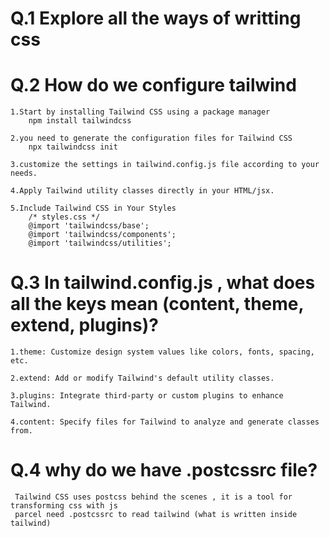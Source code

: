 # Q.1 Explore all the ways of writting css

# Q.2 How do we configure tailwind
    1.Start by installing Tailwind CSS using a package manager 
        npm install tailwindcss

    2.you need to generate the configuration files for Tailwind CSS
        npx tailwindcss init
    
    3.customize the settings in tailwind.config.js file according to your needs.

    4.Apply Tailwind utility classes directly in your HTML/jsx.

    5.Include Tailwind CSS in Your Styles
        /* styles.css */
        @import 'tailwindcss/base';
        @import 'tailwindcss/components';
        @import 'tailwindcss/utilities';



# Q.3 In tailwind.config.js , what does all the keys mean (content, theme, extend, plugins)?

    1.theme: Customize design system values like colors, fonts, spacing, etc.

    2.extend: Add or modify Tailwind's default utility classes.

    3.plugins: Integrate third-party or custom plugins to enhance Tailwind.

    4.content: Specify files for Tailwind to analyze and generate classes from.

# Q.4 why do we have .postcssrc file?
     Tailwind CSS uses postcss behind the scenes , it is a tool for transforming css with js  
     parcel need .postcssrc to read tailwind (what is written inside tailwind)